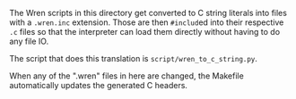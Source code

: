 The Wren scripts in this directory get converted to C string literals into files
with a `.wren.inc` extension. Those are then `#includ`ed into their respective
`.c` files so that the interpreter can load them directly without having to do
any file IO.

The script that does this translation is `script/wren_to_c_string.py`.

When any of the ".wren" files in here are changed, the Makefile automatically
updates the generated C headers.
